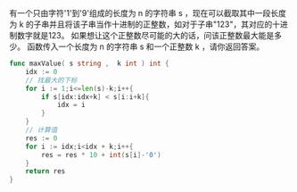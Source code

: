 有一个只由字符'1'到'9'组成的长度为 n 的字符串 s ，现在可以截取其中一段长度为 k 的子串并且将该子串当作十进制的正整数，如对于子串"123"，其对应的十进制数字就是123。 如果想让这个正整数尽可能的大的话，问该正整数最大能是多少。 函数传入一个长度为 n 的字符串 s 和一个正整数 k ，请你返回答案。 

```go
func maxValue( s string ,  k int ) int {
    idx := 0
    // 找最大的下标
    for i := 1;i<=len(s)-k;i++{
        if s[idx:idx+k] < s[i:i+k]{
            idx = i
        }
    }
    // 计算值
    res := 0
    for i := idx;i<idx + k;i++{
        res = res * 10 + int(s[i]-'0')
    }
    return res
}
```

